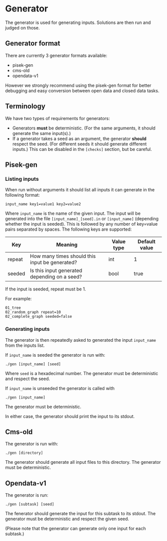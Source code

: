 # Generator
The generator is used for generating inputs. Solutions are then run and judged on those.

## Generator format
There are currently 3 generator formats available:
- pisek-gen
- cms-old
- opendata-v1

However we strongly recommend using the pisek-gen format
for better debugging and easy conversion between open data and closed data tasks.

## Terminology
We have two types of requirements for generators:
- Generators **must** be deterministic. (For the same arguments, it should generate the same input(s).) 
- If a generator takes a seed as an argument, the generator **should** respect the seed. (For different seeds
  it should generate different inputs.) This can be disabled in the `[checks]` section, but be careful.

## Pisek-gen
### Listing inputs
When run without arguments it should list all inputs it can generate in the following format: 
```
input_name key1=value1 key2=value2
```
Where `input_name` is the name of the given input. The input will be generated into the file
`[input_name]_[seed].in` or `[input_name]` (depending whether the input is seeded).
This is followed by any number of key=value pairs separated by spaces.
The following keys are supported:

| Key    | Meaning                                       | Value type | Default value |
| ------ | --------------------------------------------- | ---------- | ------------- |
| repeat | How many times should this input be generated? | int        | 1             |
| seeded | Is this input generated depending on a seed?   | bool       | true          | 

If the input is seeded, repeat must be 1.

For example:
```
01_tree
02_random_graph repeat=10
02_complete_graph seeded=false
```

### Generating inputs
The generator is then repeatedly asked to generated the input `input_name` from
the inputs list.

If `input_name` is seeded the generator is run with:
```
./gen [input_name] [seed]
```
Where `seed` is a hexadecimal number. The generator must be deterministic and
respect the seed.

If `input_name` is unseeded the generator is called with  
```
./gen [input_name]
```
The generator must be deterministic.

In either case, the generator should print the input to its stdout. 

## Cms-old
The generator is run with:
```
./gen [directory]
```

The generator should generate all input files to this directory. The generator must be deterministic.

## Opendata-v1
The generator is run:
```
./gen [subtask] [seed]
```

The fenerator should generate the input for this subtask to its stdout. The generator must be deterministic
and respect the given seed.

(Please note that the generator can generate only one input for each subtask.)

